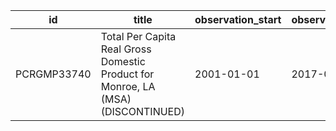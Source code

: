 | id          | title                                                                            | observation_start   | observation_end   |
|-------------|----------------------------------------------------------------------------------|---------------------|-------------------|
| PCRGMP33740 | Total Per Capita Real Gross Domestic Product for Monroe, LA (MSA) (DISCONTINUED) | 2001-01-01          | 2017-01-01        |